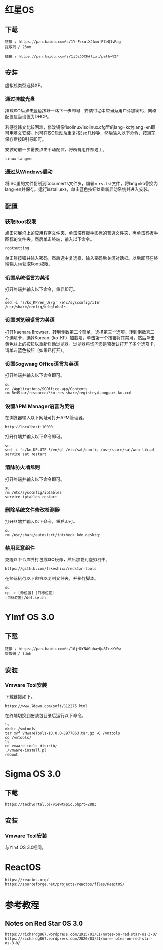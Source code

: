 # 红星OS

## 下载

```
链接 / https://pan.baidu.com/s/1Y-F4xulXJAmnfF7eQ1vFag
提取码 / 23om

链接 / https://pan.baidu.com/s/1i3iSOCH#list/path=%2F
```

## 安装

虚拟机类型选择XP。

### 通过挂载光盘

挂载ISO后点击蓝色按钮一路下一步即可。安装过程中应当为用户添加密码，网络配置应当设置为DHCP。

若感觉韩文比较困难，修改镜像/isolinux/isolinux.cfg里的lang=ko为lang=en即可用英文安装。也可在ISO启动后重复按Esc几秒钟，然后输入以下命令，按回车保存后按B引导即可。

安装的前一步需要点击手动配置，将所有组件都选上。

```
linux lang=en
```

### 通过从Windows启动

将ISO里的文件复制到Documents文件夹，编辑`m_rs.lst`文件，将lang=ko替换为lang=en并保存。运行install.exe，单击蓝色按钮以重新启动系统并进入安装。

## 配置

### 获取Root权限

点击拓展坞上的应用程序文件夹，单击没有扳手图标的普通文件夹，再单击有扳手图标的文件夹。然后单击终端，输入以下命令。

```
rootsetting
```

单击锁按钮并输入密码，然后选中复选框，输入密码后关闭对话框。以后即可在终端输入`su`获取Root权限。

### 设置系统语言为英语

打开终端并输入以下命令，重启即可。

```
su
sed -i 's/ko_KP/en_US/g' /etc/sysconfig/i18n /usr/share/config/kdeglobals
```

### 设置浏览器语言为英语

打开Naenara Browser，转到倒数第二个菜单，选择第三个选项。转到倒数第二个选项卡，选择Korean（ko-KP）加载项，单击第一个按钮将其禁用，然后单击黄色栏上的按钮以重新启动浏览器。浏览器将询问您是否确认打开了多个选项卡，请单击蓝色按钮（如果已打开）。

### 设置Sogwang Office语言为英语

打开终端并输入以下命令即可。

```
su
cd /Applications/SGOffice.app/Contents
rm RedStar/resource/*ko.res share/registry/Langpack-ko.xcd
```

### 设置APM Manager语言为英语

在浏览器输入以下网址可打开APM管理器。

```
http://localhost:10000
```

打开终端并输入以下命令即可。

```
su
sed -i 's/ko_KP.UTF-8/en/g' /etc/sat/config /usr/share/sat/web-lib.pl
service sat restart
```

### 清除防火墙规则

打开终端并输入以下命令即可。

```
su
rm /etc/sysconfig/iptables
service iptables restart
```

### 删除系统文件修改检测器

打开终端并输入以下命令，重启即可。

```
su
rm /usr/share/autostart/intcheck_kde.desktop
```

### 禁用恶意组件

克隆以下仓库并打包成ISO镜像，然后加载到虚拟机中。

```
https://github.com/takeshixx/redstar-tools
```

在终端执行以下命令以复制文件夹，并执行脚本。

```
su
cp -r [源位置] [目标位置]
[目标位置]/defuse.sh
```

# Ylmf OS 3.0

## 下载

```
链接 / https://pan.baidu.com/s/10jHOYNAGuhayQu8IrzkY0w 
提取码 / ldnh
```

## 安装

### Vmware Tool安装

下载链接如下。

```
https://www.7down.com/soft/312275.html
```

在终端切换到安装包目录后运行以下命令。

```
ls
mkdir /vmtools
tar xvf VMwareTools-10.0.0-2977863.tar.gz -C /vmtools
cd /vmtools/
ls
cd vmware-tools-distrib/
./vmware-install.pl
reboot
```

# Sigma OS 3.0

## 下载

```
https://techvortal.pl/viewtopic.php?t=2883
```

## 安装

### Vmware Tool安装

与Ylmf OS 3.0相同。

# ReactOS

```
https://reactos.org/
https://sourceforge.net/projects/reactos/files/ReactOS/
```

# 参考教程

## Notes on Red Star OS 3.0

```
https://richardg867.wordpress.com/2015/01/01/notes-on-red-star-os-3-0/
https://richardg867.wordpress.com/2020/03/31/more-notes-on-red-star-os-3-0/
```


